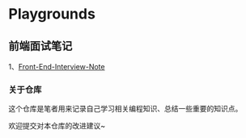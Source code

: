 # Playgrounds

## 前端面试笔记

1、[Front-End-Interview-Note]()

### 关于仓库

这个仓库是笔者用来记录自己学习相关编程知识、总结一些重要的知识点。

欢迎提交对本仓库的改进建议~
